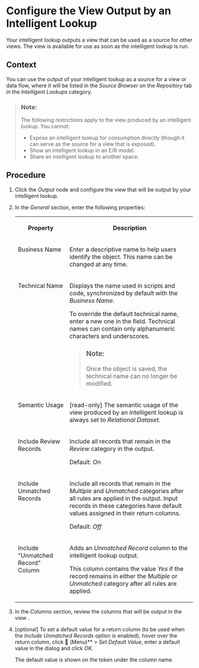 <!-- loioaa11efbc64ce411d9006562cf03e62f9 -->

<link rel="stylesheet" type="text/css" href="css/sap-icons.css"/>

# Configure the View Output by an Intelligent Lookup

Your intelligent lookup outputs a view that can be used as a source for other views. The view is available for use as soon as the intelligent lookup is run.



## Context

You can use the output of your intelligent lookup as a source for a view or data flow, where it will be listed in the *Source Browser* on the *Repository* tab in the *Intelligent Lookups* category.

> ### Note:  
> The following restrictions apply to the view produced by an intelligent lookup. You cannot:
> 
> -   Expose an intelligent lookup for consumption directly \(though it can serve as the source for a view that is exposed\).
> -   Show an intelligent lookup in an E/R model.
> -   Share an intelligent lookup to another space.



## Procedure

1.  Click the *Output* node and configure the view that will be output by your intelligent lookup.

2.  In the *General* section, enter the following properties:


    <table>
    <tr>
    <th valign="top">

    Property
    
    </th>
    <th valign="top">

    Description
    
    </th>
    </tr>
    <tr>
    <td valign="top">
    
    Business Name 
    
    </td>
    <td valign="top">
    
    Enter a descriptive name to help users identify the object. This name can be changed at any time. 
    
    </td>
    </tr>
    <tr>
    <td valign="top">
    
    Technical Name 
    
    </td>
    <td valign="top">
    
    Displays the name used in scripts and code, synchronized by default with the *Business Name*. 

    To override the default technical name, enter a new one in the field. Technical names can contain only alphanumeric characters and underscores.

    > ### Note:  
    > Once the object is saved, the technical name can no longer be modified.


    
    </td>
    </tr>
    <tr>
    <td valign="top">
    
    Semantic Usage
    
    </td>
    <td valign="top">
    
    \[read-only\] The semantic usage of the view produced by an intelligent lookup is always set to *Relational Dataset*.
    
    </td>
    </tr>
    <tr>
    <td valign="top">
    
    Include Review Records
    
    </td>
    <td valign="top">
    
    Include all records that remain in the *Review* category in the output. 

    Default: *On*
    
    </td>
    </tr>
    <tr>
    <td valign="top">
    
    Include Unmatched Records
    
    </td>
    <td valign="top">
    
    Include all records that remain in the *Multiple* and *Unmatched* categories after all rules are applied in the output. Input records in these categories have default values assigned in their return columns. 

    Default: *Off*
    
    </td>
    </tr>
    <tr>
    <td valign="top">
    
    Include "Unmatched Record" Column
    
    </td>
    <td valign="top">
    
    Adds an *Unmatched Record* column to the intelligent lookup output. 

    This column contains the value *Yes* if the record remains in either the *Multiple* or *Unmatched* category after all rules are applied.
    
    </td>
    </tr>
    </table>
    
3.  In the *Columns* section, review the columns that will be output in the view .

4.  \[optional\] To set a default value for a return column \(to be used when the *Include Unmatched Records* option is enabled\), hover over the return column, click <span class="FPA-icons"></span> \(Menu\)** \> *Set Default Value*, enter a default value in the dialog and click *OK*.

    The default value is shown on the token under the column name.


